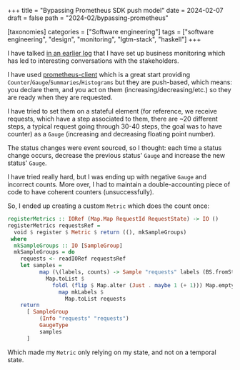 +++
title = "Bypassing Prometheus SDK push model"
date = 2024-02-07
draft = false
path = "2024-02/bypassing-prometheus"

[taxonomies]
categories = ["Software engineering"]
tags = ["software engineering", "design", "monitoring", "lgtm-stack", "haskell"]
+++

I have talked [in an earlier log](@/blog/2023-09-24_homelab-monitoring-withings.md)
that I have set up business monitoring which has led to interesting conversations
with the stakeholders.

I have used [prometheus-client](https://hackage.haskell.org/package/prometheus-client)
which is a great start providing `Counter`/`Gauge`/`Summaries`/`Histograms`
but they are push-based, which means: you declare them, and you act on them
(increasing/decreasing/etc.) so they are ready when they are requested.

I have tried to set them on a stateful element (for reference, we receive
requests, which have a step associated to them, there are ~20 different
steps, a typical request going through 30-40 steps, the goal was to have
counter) as a `Gauge` (increasing and decreasing floating point number).

The status changes were event sourced, so I thought: each time a status change
occurs, decrease the previous status' `Gauge` and increase the new status' `Gauge`.

I have tried really hard, but I was ending up with negative `Gauge` and incorrect counts.
More over, I had to maintain a double-accounting piece of code to have coherent counters
(unsuccessfully).

So, I ended up creating a custom `Metric` which does the count once:

```haskell
registerMetrics :: IORef (Map.Map RequestId RequestState) -> IO ()
registerMetrics requestsRef =
  void $ register $ Metric $ return ((), mkSampleGroups)
 where
  mkSampleGroups :: IO [SampleGroup]
  mkSampleGroups = do
    requests <- readIORef requestsRef
    let samples =
          map (\(labels, counts) -> Sample "requests" labels (BS.fromString $ show $ int2Float counts)) $
            Map.toList $
              foldl (flip $ Map.alter (Just . maybe 1 (+ 1))) Map.empty $
                map mkLabels $
                  Map.toList requests
    return
      [ SampleGroup
          (Info "requests" "requests")
          GaugeType
          samples
      ]
```

Which made my `Metric` only relying on my state, and not on a temporal state.

